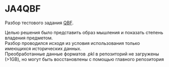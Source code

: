 # JA4QBF
Разбор тестового задания [QBF](https://github.com/QBQR/Trial-assignment).

Целью решения было представить образ мышления и показать степень владения предметом.<br> 
Разбор проводился исходя из условия использования только имеющихся исторических данных.<br>
Преобработанные данные форматов .pkl в репозиторий не загружены (>1GB), но могут быть восстановлены с помощью главного репозитория
